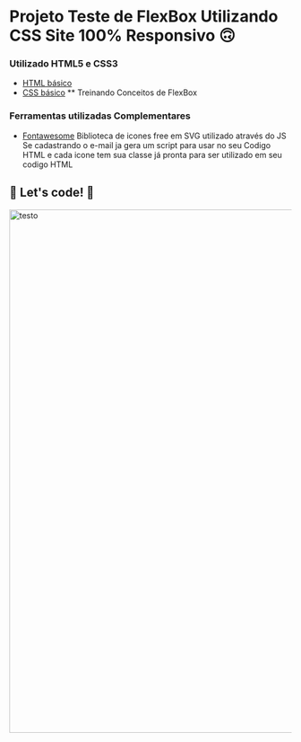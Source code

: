 # Projeto Teste de FlexBox Utilizando CSS Site 100% Responsivo 🙃

### Utilizado  HTML5 e CSS3

* [HTML básico](https://www.w3schools.com/html/)
* [CSS básico](https://developer.mozilla.org/pt-BR/docs/Web/CSS)
** Treinando Conceitos de FlexBox 

### Ferramentas utilizadas Complementares 


* [Fontawesome](https://fontawesome.com/)
Biblioteca de icones free em SVG utilizado através do JS 
Se cadastrando o e-mail ja gera um script para usar no seu Codigo HTML e cada icone tem sua classe já pronta para ser utilizado em seu codigo HTML


## 🚀 Let's code! 🚀

<img width="932" alt="testo" src="https://user-images.githubusercontent.com/60220406/99921474-58a38880-2d09-11eb-8ad2-f80fe94cb457.png">


